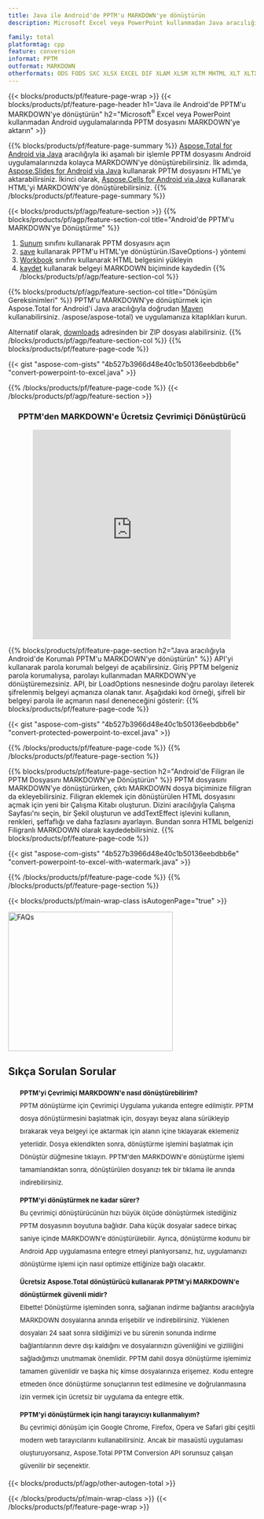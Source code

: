 ```yaml
---
title: Java ile Android'de PPTM'u MARKDOWN'ye dönüştürün
description: Microsoft Excel veya PowerPoint kullanmadan Java aracılığıyla PPTM'u Android'de MARKDOWN'ye dönüştürün

family: total
platformtag: cpp
feature: conversion
informat: PPTM
outformat: MARKDOWN
otherformats: ODS FODS SXC XLSX EXCEL DIF XLAM XLSM XLTM MHTML XLT XLTX XLS XLSB CSV TSV DOC DOCX DOCM DOT DOTM DOTX ODT OTT RTF WORD WORDML TEXT FLATOPX
---
```

{{< blocks/products/pf/feature-page-wrap >}}
{{< blocks/products/pf/feature-page-header h1="Java ile Android'de PPTM'u MARKDOWN'ye dönüştürün" h2="Microsoft<sup>&reg;</sup> Excel veya PowerPoint kullanmadan Android uygulamalarında PPTM dosyasını MARKDOWN'ye aktarın" >}}

{{% blocks/products/pf/feature-page-summary %}}
[Aspose.Total for Android via Java](https://products.aspose.com/total/android-java/) aracılığıyla iki aşamalı bir işlemle PPTM dosyasını Android uygulamalarınızda kolayca MARKDOWN'ye dönüştürebilirsiniz. İlk adımda, [Aspose.Slides for Android via Java](https://products.aspose.com/slides/android-java/) kullanarak PPTM dosyasını HTML'ye aktarabilirsiniz. İkinci olarak, [Aspose.Cells for Android via Java](https://products.aspose.com/cells/android-java/) kullanarak HTML'yi MARKDOWN'ye dönüştürebilirsiniz. 
{{% /blocks/products/pf/feature-page-summary  %}}

{{< blocks/products/pf/agp/feature-section >}}
{{% blocks/products/pf/agp/feature-section-col title="Android'de PPTM'u MARKDOWN'ye Dönüştürme" %}}
1. [Sunum](https://reference.aspose.com/slides/java/com.aspose.slides/Presentation) sınıfını kullanarak PPTM dosyasını açın
2. [save](https://reference.aspose.com/slides/java/com.aspose.slides/Presentation#save-java.lang.String-int-com.aspose.slides) kullanarak PPTM'u HTML'ye dönüştürün.ISaveOptions-) yöntemi
3. [Workbook](https://reference.aspose.com/cells/java/com.aspose.cells/Workbook) sınıfını kullanarak HTML belgesini yükleyin
4. [kaydet](https://reference.aspose.com/cells/java/com.aspose.cells/) kullanarak belgeyi MARKDOWN biçiminde kaydedin
{{% /blocks/products/pf/agp/feature-section-col %}}

{{% blocks/products/pf/agp/feature-section-col title="Dönüşüm Gereksinimleri" %}}
PPTM'u MARKDOWN'ye dönüştürmek için Aspose.Total for Android'i Java aracılığıyla doğrudan [Maven](https://repository.aspose.com/webapp/#/artifacts/browse/tree/General/repo/com) kullanabilirsiniz. /aspose/aspose-total) ve uygulamanıza kitaplıkları kurun.

Alternatif olarak, [downloads](https://releases.aspose.com/total/androidjava) adresinden bir ZIP dosyası alabilirsiniz.
{{% /blocks/products/pf/agp/feature-section-col %}}
{{% blocks/products/pf/feature-page-code %}}

{{< gist "aspose-com-gists" "4b527b3966d48e40c1b50136eebdbb6e" "convert-powerpoint-to-excel.java" >}}



{{% /blocks/products/pf/feature-page-code %}}
{{< /blocks/products/pf/agp/feature-section >}}

<div class="container-fluid agp-content bg-white aboutfile box-1 vh100 section nopbtm">
<div class=container>
<div class=row>
<div class="demobox tc col-md-12 padding-0" align="center">

<h3>PPTM'den MARKDOWN'e Ücretsiz Çevrimiçi Dönüştürücü</h3>

<iframe title="pptm'dan markdown'ye Çevrimiçi Dönüştürme Aracı" style="border: none; height: 426px;" scrolling="no" src="https://total-conversion-app-65z5r2lp.k8s.dynabic.com/?to=markdown&from=pptm" id="child-iframe" width="80%"></iframe>

</div></div>
</div></div>

{{% blocks/products/pf/feature-page-section  h2="Java aracılığıyla Android'de Korumalı PPTM'u MARKDOWN'ye dönüştürün" %}}
API'yi kullanarak parola korumalı belgeyi de açabilirsiniz. Giriş PPTM belgeniz parola korumalıysa, parolayı kullanmadan MARKDOWN'ye dönüştüremezsiniz. API, bir LoadOptions nesnesinde doğru parolayı ileterek şifrelenmiş belgeyi açmanıza olanak tanır. Aşağıdaki kod örneği, şifreli bir belgeyi parola ile açmanın nasıl deneneceğini gösterir:
{{% blocks/products/pf/feature-page-code %}}

{{< gist "aspose-com-gists" "4b527b3966d48e40c1b50136eebdbb6e" "convert-protected-powerpoint-to-excel.java" >}}

{{% /blocks/products/pf/feature-page-code  %}}
{{% /blocks/products/pf/feature-page-section %}}

{{% blocks/products/pf/feature-page-section  h2="Android'de Filigran ile PPTM Dosyasını MARKDOWN'ye Dönüştürün" %}}
PPTM dosyasını MARKDOWN'ye dönüştürürken, çıktı MARKDOWN dosya biçiminize filigran da ekleyebilirsiniz. Filigran eklemek için dönüştürülen HTML dosyasını açmak için yeni bir Çalışma Kitabı oluşturun. Dizini aracılığıyla Çalışma Sayfası'nı seçin, bir Şekil oluşturun ve addTextEffect işlevini kullanın, renkleri, şeffaflığı ve daha fazlasını ayarlayın. Bundan sonra HTML belgenizi Filigranlı MARKDOWN olarak kaydedebilirsiniz.
{{% blocks/products/pf/feature-page-code %}}

{{< gist "aspose-com-gists" "4b527b3966d48e40c1b50136eebdbb6e" "convert-powerpoint-to-excel-with-watermark.java" >}}

{{% /blocks/products/pf/feature-page-code  %}}
{{% /blocks/products/pf/feature-page-section %}}

{{< blocks/products/pf/main-wrap-class isAutogenPage="true" >}}
<style>.howtolist li{margin-right: 0!important;line-height: 26px;position: relative;margin-bottom: 10px;font-size: 13px;list-style-type: none;}</style>
<div class="col-md-12 tl bg-gray-dark howtolist section">
  <a class="anchor" name="faqpage"></a>
  <div class="container tl dflex" itemscope="" itemtype="https://schema.org/FAQPage">
      <div class="col-md-4 howtosectiongfx">
          <img class="social-panel-hide-on-mobile" src="https://www.groupdocs.cloud/templates/brand/images/groupdocs/conversion/groupdocs_conversion-brand.png" alt="FAQs" width="335" height="283">
      </div>
      <div class="howtosection col-md-8">
          <div>
              <h2>Sıkça Sorulan Sorular</h2>
              <ul>
                  <li itemscope="" itemprop="mainEntity" itemtype="https://schema.org/Question">
                      <div>
                          <span itemprop="name"><b>PPTM'yi Çevrimiçi MARKDOWN'e nasıl dönüştürebilirim?</b></span>
                      </div>
                      <div itemscope="" itemprop="acceptedAnswer" itemtype="https://schema.org/Answer">
                          <span itemprop="text">PPTM dönüştürme için Çevrimiçi Uygulama yukarıda entegre edilmiştir. PPTM dosya dönüştürmesini başlatmak için, dosyayı beyaz alana sürükleyip bırakarak veya belgeyi içe aktarmak için alanın içine tıklayarak eklemeniz yeterlidir. Dosya eklendikten sonra, dönüştürme işlemini başlatmak için Dönüştür düğmesine tıklayın. PPTM'den MARKDOWN'e dönüştürme işlemi tamamlandıktan sonra, dönüştürülen dosyanızı tek bir tıklama ile anında indirebilirsiniz.</span>
                      </div>
                  </li>
                  <li itemscope="" itemprop="mainEntity" itemtype="https://schema.org/Question">
                      <div>
                          <span itemprop="name"><b>PPTM'yi dönüştürmek ne kadar sürer?</b></span>
                      </div>
                      <div itemscope="" itemprop="acceptedAnswer" itemtype="https://schema.org/Answer">
                          <span itemprop="text">Bu çevrimiçi dönüştürücünün hızı büyük ölçüde dönüştürmek istediğiniz PPTM dosyasının boyutuna bağlıdır. Daha küçük dosyalar sadece birkaç saniye içinde MARKDOWN'e dönüştürülebilir. Ayrıca, dönüştürme kodunu bir Android App uygulamasına entegre etmeyi planlıyorsanız, hız, uygulamanızı dönüştürme işlemi için nasıl optimize ettiğinize bağlı olacaktır.</span>
                      </div>
                  </li>
                  <li itemscope="" itemprop="mainEntity" itemtype="https://schema.org/Question">
                      <div>
                          <span itemprop="name"><b>Ücretsiz Aspose.Total dönüştürücü kullanarak PPTM'yi MARKDOWN'e dönüştürmek güvenli midir?</b></span>
                      </div>
                      <div itemscope="" itemprop="acceptedAnswer" itemtype="https://schema.org/Answer">
                          <span itemprop="text">Elbette! Dönüştürme işleminden sonra, sağlanan indirme bağlantısı aracılığıyla MARKDOWN dosyalarına anında erişebilir ve indirebilirsiniz. Yüklenen dosyaları 24 saat sonra sildiğimizi ve bu sürenin sonunda indirme bağlantılarının devre dışı kaldığını ve dosyalarınızın güvenliğini ve gizliliğini sağladığımızı unutmamak önemlidir. PPTM dahil dosya dönüştürme işlemimiz tamamen güvenlidir ve başka hiç kimse dosyalarınıza erişemez. Kodu entegre etmeden önce dönüştürme sonuçlarının test edilmesine ve doğrulanmasına izin vermek için ücretsiz bir uygulama da entegre ettik.</span>
                      </div>
                  </li>                 
                  <li itemscope="" itemprop="mainEntity" itemtype="https://schema.org/Question">
                      <div>
                          <span itemprop="name"><b>PPTM'yi dönüştürmek için hangi tarayıcıyı kullanmalıyım?</b></span>
                      </div>
                      <div itemscope="" itemprop="acceptedAnswer" itemtype="https://schema.org/Answer">
                          <span itemprop="text">Bu çevrimiçi dönüşüm için Google Chrome, Firefox, Opera ve Safari gibi çeşitli modern web tarayıcılarını kullanabilirsiniz. Ancak bir masaüstü uygulaması oluşturuyorsanız, Aspose.Total PPTM Conversion API sorunsuz çalışan güvenilir bir seçenektir.</span>
                      </div>
                  </li>
              </ul>
          </div>
      </div>
  </div>
{{< blocks/products/pf/agp/other-autogen-total >}}
 
{{< /blocks/products/pf/main-wrap-class >}}
{{< /blocks/products/pf/feature-page-wrap >}}
